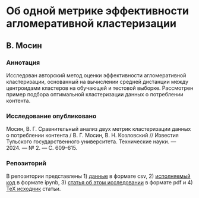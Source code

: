 # Об одной метрике эффективности агломеративной кластеризации 

## В. Мосин

### Аннотация

Исследован авторский метод оценки эффективности агломеративной кластеризации, основанный на вычислении средней дистанции между центроидами кластеров на обучающей и тестовой выборке. Рассмотрен пример подбора оптимальной кластеризации данных о потреблении контента.

### Исследование опубликовано

Мосин, В. Г. Сравнительный анализ двух метрик кластеризации данных о потреблении контента / В. Г. Мосин, В. Н. Козловский // Известия Тульского государственного университета. Технические науки. — 2024. — № 2. — С. 609–615. 

### Репозиторий

В репозитории представлены 1) [данные](data) в формате csv, 2) [исполняемый код](code.ipynb) в формате ipynb, 3) [статья об этом исследовании](paper.pdf) в формате pdf и 4) [TeX исходник](paper.tex) статьи.
